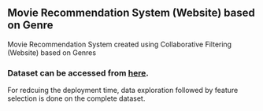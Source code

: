## Movie Recommendation System (Website) based on Genre
Movie Recommendation System created using Collaborative Filtering (Website) based on Genres

### Dataset can be accessed from [here](https://grouplens.org/datasets/movielens/). 
  For redcuing the deployment time, data exploration followed by feature selection is done on the complete dataset.
